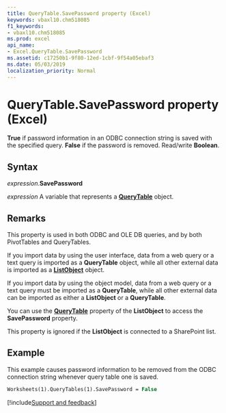 ```yaml
---
title: QueryTable.SavePassword property (Excel)
keywords: vbaxl10.chm518085
f1_keywords:
- vbaxl10.chm518085
ms.prod: excel
api_name:
- Excel.QueryTable.SavePassword
ms.assetid: c17250b1-9f80-12ed-1cbf-9f54a05ebaf3
ms.date: 05/03/2019
localization_priority: Normal
---
```



# QueryTable.SavePassword property (Excel)

**True** if password information in an ODBC connection string is saved with the specified query. **False** if the password is removed. Read/write **Boolean**.


## Syntax

_expression_.**SavePassword**

_expression_ A variable that represents a **[QueryTable](Excel.QueryTable.md)** object.


## Remarks

This property is used in both ODBC and OLE DB queries, and by both PivotTables and QueryTables.

If you import data by using the user interface, data from a web query or a text query is imported as a **QueryTable** object, while all other external data is imported as a **[ListObject](Excel.ListObject.md)** object.

If you import data by using the object model, data from a web query or a text query must be imported as a **QueryTable**, while all other external data can be imported as either a **ListObject** or a **QueryTable**.

You can use the **[QueryTable](Excel.ListObject.QueryTable.md)** property of the **ListObject** to access the **SavePassword** property.

This property is ignored if the **ListObject** is connected to a SharePoint list.


## Example

This example causes password information to be removed from the ODBC connection string whenever query table one is saved.

```vb
Worksheets(1).QueryTables(1).SavePassword = False
```




[!include[Support and feedback](~/includes/feedback-boilerplate.md)]